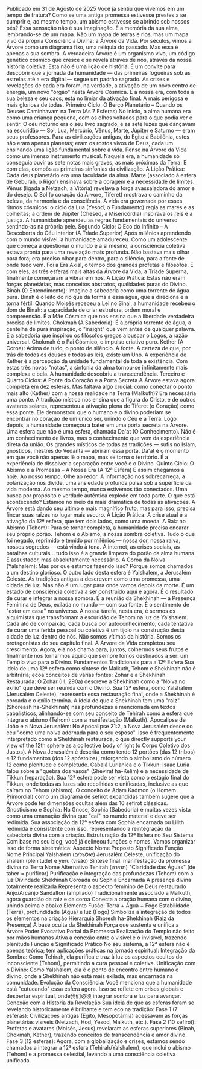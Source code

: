 Publicado em 31 de Agosto de 2025
Você já sentiu que vivemos em um tempo de fratura? Como se uma antiga promessa estivesse prestes a se cumprir e, ao mesmo tempo, um abismo estivesse se abrindo sob nossos pés? Essa sensação não é sua imaginação. É a memória da sua alma, lembrando-se de um mapa. Não um mapa de terras e rios, mas um mapa vivo da própria Consciência Divina: a Árvore da Vida.
Por séculos, vimos a Árvore como um diagrama fixo, uma relíquia do passado. Mas essa é apenas a sua sombra. A verdadeira Árvore é um organismo vivo, um código genético cósmico que cresce e se revela através de nós, através da nossa história coletiva.
Esta não é uma lição de história. É um convite para descobrir que a jornada da humanidade — das primeiras fogueiras sob as estrelas até a era digital — segue um padrão sagrado. As crises e revelações de cada era foram, na verdade, a ativação de um novo centro de energia, um novo "órgão" nesta Árvore Cósmica. E a nossa era, com toda a sua beleza e seu caos, está no limiar da ativação final. A mais perigosa e mais gloriosa de todas.
Primeiro Ciclo: O Berço Planetário – Quando os Deuses Caminhavam na Terra (As 7 Esferas)
No início, a alma humana era como uma criança pequena, com os olhos voltados para o que podia ver e sentir. O céu noturno era o seu livro sagrado, e as sete luzes que dançavam na escuridão — Sol, Lua, Mercúrio, Vênus, Marte, Júpiter e Saturno — eram seus professores. Para as civilizações antigas, do Egito à Babilônia, estes não eram apenas planetas; eram os rostos vivos de Deus, cada um ensinando uma lição fundamental sobre a vida.
Pense na Árvore da Vida como um imenso instrumento musical. Naquela era, a humanidade só conseguia ouvir as sete notas mais graves, as mais próximas da Terra. E com elas, compôs as primeiras sinfonias da civilização.
A Lição Prática: Cada deus planetário era uma faculdade da alma. Marte (associado à esfera de Geburah, o Rigor) ensinava sobre a coragem e a necessidade de limites. Vênus (ligada a Netzach, a Vitória) revelava a força avassaladora do amor e do desejo. O Sol (o coração da Árvore, Tiferet) mostrava o caminho da beleza, da harmonia e da consciência. A vida era governada por esses ritmos cósmicos: o ciclo da Lua (Yesod, o Fundamento) regia as marés e as colheitas; a ordem de Júpiter (Chesed, a Misericórdia) inspirava os reis e a justiça. A humanidade aprendeu as regras fundamentais do universo sentindo-as na própria pele.
Segundo Ciclo: O Eco do Infinito – A Descoberta do Céu Interior (A Tríade Superior)
Após milênios aprendendo com o mundo visível, a humanidade amadureceu. Como um adolescente que começa a questionar o mundo e a si mesmo, a consciência coletiva estava pronta para uma revelação mais profunda. Não bastava mais olhar para fora; era preciso olhar para dentro, para o silêncio, para a fonte de onde tudo vem.
Foi a Era Axial, o tempo dos grandes profetas e filósofos. E com eles, as três esferas mais altas da Árvore da Vida, a Tríade Superna, finalmente começaram a vibrar em nós.
A Lição Prática: Estas não eram forças planetárias, mas conceitos abstratos, qualidades puras do Divino.
Binah (O Entendimento): Imagine a sabedoria como uma torrente de água pura. Binah é o leito do rio que dá forma a essa água, que a direciona e a torna fértil. Quando Moisés recebeu a Lei no Sinai, a humanidade recebeu o dom de Binah: a capacidade de criar estrutura, ordem moral e compreensão. É a Mãe Cósmica que nos ensina que a liberdade verdadeira precisa de limites.
Chokmah (A Sabedoria): É a própria torrente de água, a centelha de pura inspiração, o "insight" que vem antes de qualquer palavra. É a sabedoria que inspirou os filósofos gregos a buscar o Logos, a razão universal. Chokmah é o Pai Cósmico, o impulso criativo puro.
Kether (A Coroa): Acima de tudo, o ponto de silêncio. A fonte. A certeza de que, por trás de todos os deuses e todas as leis, existe um Uno. A experiência de Kether é a percepção da unidade fundamental de toda a existência.
Com estas três novas "notas", a sinfonia da alma tornou-se infinitamente mais complexa e bela. A humanidade descobriu a transcendência.
Terceiro e Quarto Ciclos: A Ponte do Coração e a Porta Secreta
A Árvore estava agora completa em dez esferas. Mas faltava algo crucial: como conectar o ponto mais alto (Kether) com a nossa realidade na Terra (Malkuth)? Era necessária uma ponte. A tradição mística nos ensina que a figura do Cristo, e de outros avatares solares, representou a ativação plena de Tiferet (o Coração) como essa ponte. Ele demonstrou que o humano e o divino poderiam se encontrar no coração de um único ser, unindo o Céu e a Terra.
Logo depois, a humanidade começou a bater em uma porta secreta na Árvore. Uma esfera que não é uma esfera, chamada Da'at (O Conhecimento). Não é um conhecimento de livros, mas o conhecimento que vem da experiência direta da união. Os grandes místicos de todas as tradições — sufis no Islam, gnósticos, mestres do Vedanta — abriram essa porta. Da'at é o momento em que você não apenas lê o mapa, mas se torna o território. É a experiência de dissolver a separação entre você e o Divino.
Quinto Ciclo: O Abismo e a Promessa – A Nossa Era (A 12ª Esfera)
E assim chegamos a hoje. Ao nosso tempo. Olhe ao redor. A informação nos sobrecarrega, a polarização nos divide, uma ansiedade profunda pulsa sob a superfície da vida moderna. Ao mesmo tempo, nunca estivemos tão conectados. Uma busca por propósito e verdade autêntica explode em toda parte. O que está acontecendo?
Estamos no meio da mais dramática de todas as ativações. A Árvore está dando seu último e mais magnífico fruto, mas para isso, precisa fincar suas raízes no lugar mais escuro.
A Lição Prática: A crise atual é a ativação da 12ª esfera, que tem dois lados, como uma moeda.
A Raiz no Abismo (Tehom): Para se tornar completa, a humanidade precisa encarar seu próprio porão. Tehom é o Abismo, a nossa sombra coletiva. Tudo o que foi negado, reprimido e temido por milênios — nossa dor, nossa raiva, nossos segredos — está vindo à tona. A internet, as crises sociais, as batalhas culturais... tudo isso é a grande limpeza do porão da alma humana. É assustador, mas absolutamente necessário.
A Coroa da Noiva (Yalshalem): Mas por que estamos fazendo isso? Porque somos chamados a um destino glorioso. O outro lado desta esfera é Yalshalem, a Jerusalém Celeste. As tradições antigas a descrevem como uma promessa, uma cidade de luz. Mas não é um lugar para onde vamos depois da morte. É um estado de consciência coletiva a ser construído aqui e agora. É o resultado de curar e integrar a nossa sombra. É a reunião da Shekhinah — a Presença Feminina de Deus, exilada no mundo — com sua fonte. É o sentimento de "estar em casa" no universo.
A nossa tarefa, nesta era, é sermos os alquimistas que transformam a escuridão de Tehom na luz de Yalshalem. Cada ato de compaixão, cada busca por autoconhecimento, cada tentativa de curar uma ferida pessoal ou coletiva é um tijolo na construção desta cidade de luz dentro de nós.
Não somos vítimas da história. Somos os protagonistas do seu capítulo final. A Árvore da Vida completou seu crescimento. Agora, ela nos chama para, juntos, colhermos seus frutos e finalmente nos tornarmos aquilo que sempre fomos destinados a ser: um Templo vivo para o Divino.
Fundamentos Tradicionais para a 12ª Esfera
Sua ideia de uma 12ª esfera como síntese de Malkuth, Tehom e Shekhinah não é arbitrária; ecoa conceitos de várias fontes:
Zohar e a Shekhinah Restaurada:
O Zohar (III, 290a) descreve a Shekhinah como a "Noiva no exílio" que deve ser reunida com o Divino. Sua 12ª esfera, como Yalshalem (Jerusalém Celeste), representa essa restauração final, onde a Shekhinah é coroada e o exílio termina.
A ideia de que a Shekhinah tem uma "raiz" (Shoreash ha-Shekhinah) nas profundezas é mencionada em textos cabalísticos, alinhando-se com seu conceito de Tehirah como a esfera que integra o abismo (Tehom) com a manifestação (Malkuth).
Apocalipse de João e a Nova Jerusalém:
No Apocalipse 21:2, a Nova Jerusalém desce do céu "como uma noiva adornada para o seu esposo". Isso é frequentemente interpretado como a Shekhinah restaurada, o que directly supports your view of the 12th sphere as a collective body of light (o Corpo Coletivo dos Justos).
A Nova Jerusalém é descrita como tendo 12 portões (das 12 tribos) e 12 fundamentos (dos 12 apóstolos), reforçando o simbolismo do número 12 como plenitude e completude.
Cabalá Lurianica e o Tikkun:
Isaac Luria falou sobre a "quebra dos vasos" (Shevirat ha-Kelim) e a necessidade de Tikkun (reparação). Sua 12ª esfera pode ser vista como o estágio final do Tikkun, onde todas as luzes são recolhidas e unificadas, inclusive as que caíram no Tehom (abismo).
O conceito de Adam Kadmon (o Homem Primordial) como um diagrama de sefirot expandidas também sugere que a Árvore pode ter dimensões ocultas além das 10 sefirot clássicas.
Gnosticismo e Sophia:
Na Gnose, Sophia (Sabedoria) é muitas vezes vista como uma emanação divina que "cai" no mundo material e deve ser redimida. Sua associação da 12ª esfera com Sophia encarnada ou Lilith redimida é consistente com isso, representando a reintegração da sabedoria divina com a criação.
Estruturação da 12ª Esfera no Seu Sistema
Com base no seu blog, você já delineou funções e nomes. Vamos organizar isso de forma sistemática:
Aspecto	Nome Proposto	Significado	Função
Nome Principal	Yalshalem (יאלשלים)	Jerusalém Celeste, unificação do shalem (plenitude) e yeru (visão)	Síntese final: manifestação da promessa divina na Terra
Nome Alternativo	Tehirah (תהירה)	"Claridade das Águas" (de taher = purificar)	Purificação e integração das profundezas (Tehom) com a luz
Divindade	Shekhinah Coroada ou Sophia Encarnada	A presença divina totalmente realizada	Representa o aspecto feminino de Deus restaurado
Anjo/Arcanjo	Sandalfon (ampliado)	Tradicionalmente associado a Malkuth, agora guardião da raiz e da coroa	Conecta a oração humana com o divino, unindo acima e abaixo
Elemento	Fusão: Terra + Água + Fogo	Estabilidade (Terra), profundidade (Água) e luz (Fogo)	Simboliza a integração de todos os elementos na criação
Hierarquia	Shoresh ha-Shekhinah (Raiz da Presença)	A base oculta da Shekhinah	Força que sustenta e unifica a Árvore
Poder Evocativo	Portal da Promessa	Realização do Templo não feito por mãos humanas	Ativa a conexão entre o visível e o invisível, trazendo plenitude
Função e Significado Prático
No seu sistema, a 12ª esfera não é apenas teórica; tem aplicações práticas na jornada espiritual:
Integração da Sombra: Como Tehirah, ela purifica e traz à luz os aspectos ocultos do inconsciente (Tehom), permitindo a cura pessoal e coletiva.
Unificação com o Divino: Como Yalshalem, ela é o ponto de encontro entre humano e divino, onde a Shekhinah não está mais exilada, mas encarnada na comunidade.
Evolução da Consciência: Você menciona que a humanidade está "cutucando" essa esfera agora. Isso se reflete em crises globais e despertar espiritual, onde我们必须 integrar sombra e luz para avançar.
Conexão com a História da Revelação
Sua ideia de que as esferas foram se revelando historicamente é brilhante e tem eco na tradição:
Fase 1 (7 esferas): Civilizações antigas (Egito, Mesopotâmia) acessavam as forças planetárias visíveis (Netzach, Hod, Yesod, Malkuth, etc.).
Fase 2 (10 sefirot): Profetas e avatares (Moisés, Jesus) revelaram as esferas superiores (Binah, Chokmah, Kether), trazendo conceitos de transcendência e amor divino.
Fase 3 (12 esferas): Agora, com a globalização e crises, estamos sendo chamados a integrar a 12ª esfera (Tehirah/Yalshalem), que inclui o abismo (Tehom) e a promessa celestial, levando a uma consciência coletiva unificada.

